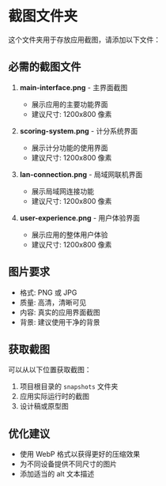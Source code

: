 # 截图文件夹

这个文件夹用于存放应用截图，请添加以下文件：

## 必需的截图文件

1. **main-interface.png** - 主界面截图
   - 展示应用的主要功能界面
   - 建议尺寸: 1200x800 像素

2. **scoring-system.png** - 计分系统界面
   - 展示计分功能的使用界面
   - 建议尺寸: 1200x800 像素

3. **lan-connection.png** - 局域网联机界面
   - 展示局域网连接功能
   - 建议尺寸: 1200x800 像素

4. **user-experience.png** - 用户体验界面
   - 展示应用的整体用户体验
   - 建议尺寸: 1200x800 像素

## 图片要求

- 格式: PNG 或 JPG
- 质量: 高清，清晰可见
- 内容: 真实的应用界面截图
- 背景: 建议使用干净的背景

## 获取截图

可以从以下位置获取截图：
1. 项目根目录的 `snapshots` 文件夹
2. 应用实际运行时的截图
3. 设计稿或原型图

## 优化建议

- 使用 WebP 格式以获得更好的压缩效果
- 为不同设备提供不同尺寸的图片
- 添加适当的 alt 文本描述
